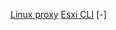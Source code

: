 [Linux proxy](https://danielemurrau.github.io/Linux_Proxy)
[Esxi CLI](https://danielemurrau.github.io/esxi_cli_commands)
[-]